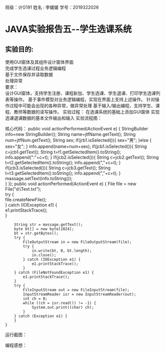 班级：计G191
姓名 : 李媛媛
学号：2019322026  
# JAVA实验报告五--学生选课系统  
## 实验目的:  
使用GUI窗体及其组件设计窗体界面  
完成学生选课过程业务逻辑编程  
基于文件保存并读取数据  
处理异常  
要求：  
设计GUI窗体，支持学生注册、课程新加、学生选课、学生退课、打印学生选课列表等操作。
基于事件模型对业务逻辑编程，实现在界面上支持上述操作。
针对操作过程中可能会出现的各种异常，做异常处理
基于输入/输出编程，支持学生、课程、教师等数据的读写操作。
实验过程：
在选课系统的基础上添加GUI窗体
实现选课退课数据的基本文件输出和输入
实验流程图：




核心代码：
  public void actionPerformed(ActionEvent e) {
                StringBuilder info=new StringBuilder();
                String name=jtfName.getText();
                String num=jtfNum.getText();
                String sex;
                if(jrb1.isSelected()){
                    sex="男";
                }else {
                    sex="女";
                }
                info.append(name+num+sex);
                if(jcb1.isSelected()){
                    String c=jcb1.getText();
                    String t=t1.getSelectedItem().toString();
                    info.append(":"+c+t);
                }
                if(jcb2.isSelected()){
                    String c=jcb2.getText();
                    String t=t2.getSelectedItem().toString();
                    info.append(","+c+t);
                }
                if(jcb3.isSelected()){
                    String c=jcb3.getText();
                    String t=t3.getSelectedItem().toString();
                    info.append(","+c+t);
                }
                massage.setText(info.toString());                               
            }
        });
public void actionPerformed(ActionEvent e) {
		File file = new File("d:\\Text.txt");  
        try {  
            file.createNewFile();  
        } catch (IOException e1) {  
            e1.printStackTrace();  
        }  
  
        String str = massage.getText();  
        byte bt[] = new byte[1024];  
        bt = str.getBytes();  
        try {  
            FileOutputStream in = new FileOutputStream(file);  
            try {  
                in.write(bt, 0, bt.length);  
                in.close();  
            } catch (IOException e1) {  
                e1.printStackTrace();  
            }  
        } catch (FileNotFoundException e1) {  
            e1.printStackTrace();  
        }  
        try {  
            FileInputStream out = new FileInputStream(file);  
            InputStreamReader isr = new InputStreamReader(out);  
            int ch = 0;  
            while ((ch = isr.read()) != -1) {  
                System.out.print((char) ch);  
            }  
        } catch (Exception e1) {  
        }  
    }  







运行截图：











编程感想：
